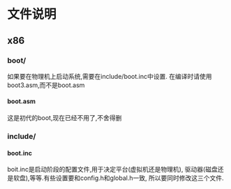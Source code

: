 # 文件说明
## x86
### boot/
如果要在物理机上启动系统,需要在include/boot.inc中设置.
在编译时请使用boot3.asm,而不是boot.asm
#### boot.asm
这是初代的boot,现在已经不用了,不舍得删
### include/
#### boot.inc
boit.inc是启动阶段的配置文件,用于决定平台(虚拟机还是物理机),
驱动器(磁盘还是软盘),等等.有些设置要和config.h和global.h一致,
所以要同时修改这三个文件.
